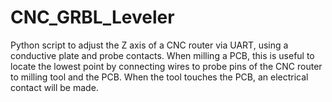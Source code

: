 # CNC_GRBL_Leveler

Python script to adjust the Z axis of a CNC router via UART, using a conductive plate and probe contacts.
When milling a PCB, this is useful to locate the lowest point by connecting wires to probe pins of the CNC router to milling tool and the PCB.
When the tool touches the PCB, an electrical contact will be made. 
